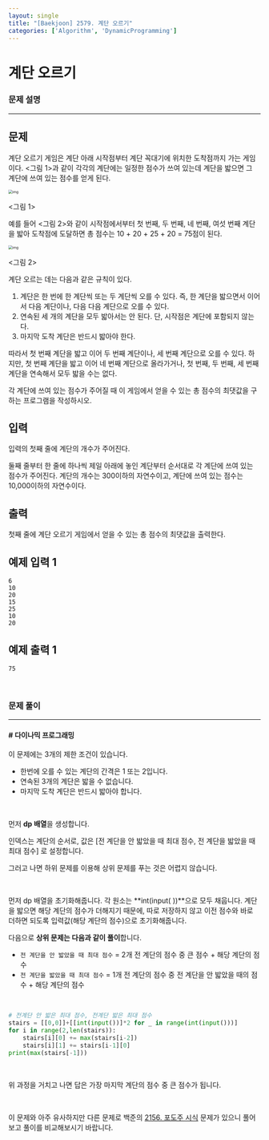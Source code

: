```yaml
---
layout: single
title: "[Baekjoon] 2579. 계단 오르기"
categories: ['Algorithm', 'DynamicProgramming']
---
```




# 계단 오르기

### 문제 설명

---

## 문제

계단 오르기 게임은 계단 아래 시작점부터 계단 꼭대기에 위치한 도착점까지 가는 게임이다. <그림 1>과 같이 각각의 계단에는 일정한 점수가 쓰여 있는데 계단을 밟으면 그 계단에 쓰여 있는 점수를 얻게 된다.

<img src="https://upload.acmicpc.net/7177ea45-aa8d-4724-b256-7b84832c9b97/-/preview/" alt="img" style="zoom: 50%;" />

<그림 1>

예를 들어 <그림 2>와 같이 시작점에서부터 첫 번째, 두 번째, 네 번째, 여섯 번째 계단을 밟아 도착점에 도달하면 총 점수는 10 + 20 + 25 + 20 = 75점이 된다.

<img src="https://upload.acmicpc.net/f00b6121-1c25-492e-9bc0-d96377c586b0/-/preview/" alt="img" style="zoom:50%;" />

<그림 2>

계단 오르는 데는 다음과 같은 규칙이 있다.

1. 계단은 한 번에 한 계단씩 또는 두 계단씩 오를 수 있다. 즉, 한 계단을 밟으면서 이어서 다음 계단이나, 다음 다음 계단으로 오를 수 있다.
2. 연속된 세 개의 계단을 모두 밟아서는 안 된다. 단, 시작점은 계단에 포함되지 않는다.
3. 마지막 도착 계단은 반드시 밟아야 한다.

따라서 첫 번째 계단을 밟고 이어 두 번째 계단이나, 세 번째 계단으로 오를 수 있다. 하지만, 첫 번째 계단을 밟고 이어 네 번째 계단으로 올라가거나, 첫 번째, 두 번째, 세 번째 계단을 연속해서 모두 밟을 수는 없다.

각 계단에 쓰여 있는 점수가 주어질 때 이 게임에서 얻을 수 있는 총 점수의 최댓값을 구하는 프로그램을 작성하시오.

## 입력

입력의 첫째 줄에 계단의 개수가 주어진다.

둘째 줄부터 한 줄에 하나씩 제일 아래에 놓인 계단부터 순서대로 각 계단에 쓰여 있는 점수가 주어진다. 계단의 개수는 300이하의 자연수이고, 계단에 쓰여 있는 점수는 10,000이하의 자연수이다.

## 출력

첫째 줄에 계단 오르기 게임에서 얻을 수 있는 총 점수의 최댓값을 출력한다.

## 예제 입력 1 

```
6
10
20
15
25
10
20
```

## 예제 출력 1 

```
75
```

<br>

### 문제 풀이

---

#### \# 다이나믹 프로그래밍

이 문제에는 3개의 제한 조건이 있습니다. 

* 한번에 오를 수 있는 계단의 간격은 1 또는 2입니다. 
* 연속된 3개의 계단은 밟을 수 없습니다. 
* 마지막 도착 계단은 반드시 밟아야 합니다. 

<br>

먼저 **dp 배열**을 생성합니다. 

인덱스는 계단의 순서로, 값은 [전 계단을 안 밟았을 때 최대 점수, 전 계단을 밟았을 때 최대 점수] 로 설정합니다. 

그러고 나면 하위 문제를 이용해 상위 문제를 푸는 것은 어렵지 않습니다. 

<br>

먼저 dp 배열을 초기화해줍니다. 각 원소는 **int(input( ))**으로 모두 채웁니다. 계단을 밟으면 해당 계단의 점수가 더해지기 때문에, 따로 저장하지 않고 이전 점수와 바로 더하면 되도록 입력값(해당 계단의 점수)으로 초기화해줍니다. 

다음으로 **상위 문제는 다음과 같이 풀이**합니다. 

* `전 계단을 안 밟았을 때 최대 점수` = 2개 전 계단의 점수 중 큰 점수 + 해당 계단의 점수
* `전 계단을 밟았을 때 최대 점수` = 1개 전 계단의 점수 중 전 계단을 안 밟았을 때의 점수 + 해당 계단의 점수

<br>

```python
# 전계단 안 밟은 최대 점수, 전계단 밟은 최대 점수
stairs = [[0,0]]+[[int(input())]*2 for _ in range(int(input()))]
for i in range(2,len(stairs)):
    stairs[i][0] += max(stairs[i-2])
    stairs[i][1] += stairs[i-1][0]
print(max(stairs[-1]))
```

<br>

위 과정을 거치고 나면 답은 가장 마지막 계단의 점수 중 큰 점수가 됩니다. 

<br>

이 문제와 아주 유사하지만 다른 문제로 백준의 [2156. 포도주 시식](https://wowo0709.github.io/Baekjoon-2156.-%ED%8F%AC%EB%8F%84%EC%A3%BC-%EC%8B%9C%EC%8B%9D/) 문제가 있으니 풀어보고 풀이를 비교해보시기 바랍니다. 

